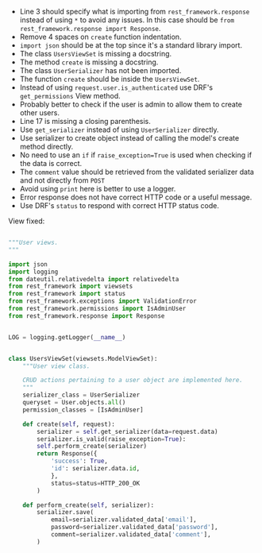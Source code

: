 - Line 3 should specify what is importing from `rest_framework.response` instead of using `*` to avoid any issues. In this case should be `from rest_framework.response import Response`.
- Remove 4 spaces on `create` function indentation.
- `import json` should be at the top since it's a standard library import.
- The class `UsersViewSet` is missing a docstring.
- The method `create` is missing a docstring.
- The class `UserSerializer` has not been imported.
- The function `create` should be inside the `UsersViewSet`.
- Instead of using `request.user.is_authenticated` use DRF's `get_permissions` View method.
- Probably better to check if the user is admin to allow them to create other users.
- Line 17 is missing a closing parenthesis.
- Use `get_serializer` instead of using `UserSerializer` directly.
- Use serializer to create object instead of calling the model's create method directly.
- No need to use an `if` if `raise_exception=True` is used when checking if the data is correct.
- The `comment` value should be retrieved from the validated serializer data and not directly from `POST`
- Avoid using `print` here is better to use a logger.
- Error response does not have correct HTTP code or a useful message.
- Use DRF's `status` to respond with correct HTTP status code.

View fixed:

```python

"""User views.
"""

import json
import logging
from dateutil.relativedelta import relativedelta
from rest_framework import viewsets
from rest_framework import status
from rest_framework.exceptions import ValidationError
from rest_framework.permissions import IsAdminUser
from rest_framework.response import Response


LOG = logging.getLogger(__name__)


class UsersViewSet(viewsets.ModelViewSet):
    """User view class.

    CRUD actions pertaining to a user object are implemented here.
    """
    serializer_class = UserSerializer
    queryset = User.objects.all()
    permission_classes = [IsAdminUser]

    def create(self, request):
        serializer = self.get_serializer(data=request.data)
        serializer.is_valid(raise_exception=True):
        self.perform_create(serializer)
        return Response({
            'success': True,
            'id': serializer.data.id,
            },
            status=status=HTTP_200_OK
        )

    def perform_create(self, serializer):
        serializer.save(
            email=serializer.validated_data['email'],
            password=serializer.validated_data['password'],
            comment=serializer.validated_data['comment'],
        )
```
